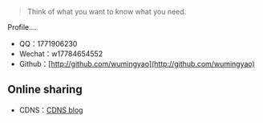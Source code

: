 > Think of what you want to know what you need.


Profile....

- QQ：1771906230
- Wechat：w17784654552
- Github：[http://github.com/wumingyao](http://github.com/wumingyao)

## Online sharing

- CDNS：[CDNS blog](https://blog.csdn.net/qinshihuangabc)
